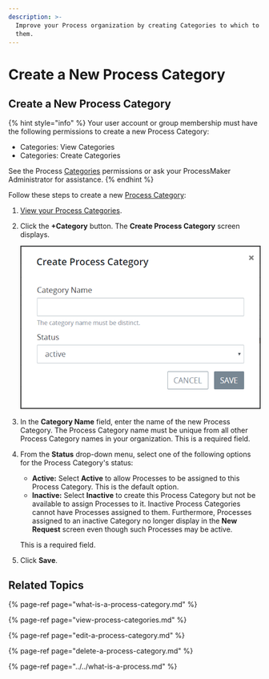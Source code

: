```yaml
---
description: >-
  Improve your Process organization by creating Categories to which to assign
  them.
---
```


# Create a New Process Category

## Create a New Process Category

{% hint style="info" %}
Your user account or group membership must have the following permissions to create a new Process Category:

* Categories: View Categories
* Categories: Create Categories

See the Process [Categories](../../../../processmaker-administration/permission-descriptions-for-users-and-groups.md#categories) permissions or ask your ProcessMaker Administrator for assistance.
{% endhint %}

Follow these steps to create a new [Process Category](what-is-a-process-category.md):

1. [View your Process Categories](view-process-categories.md#view-process-categories).
2. Click the **+Category** button. The **Create Process Category** screen displays.  

   ![](../../../../.gitbook/assets/create-new-process-category-screen-processes.png)

3. In the **Category Name** field, enter the name of the new Process Category. The Process Category name must be unique from all other Process Category names in your organization. This is a required field.
4. From the **Status** drop-down menu, select one of the following options for the Process Category's status:

   * **Active:** Select **Active** to allow Processes to be assigned to this Process Category. This is the default option.
   * **Inactive:** Select **Inactive** to create this Process Category but not be available to assign Processes to it. Inactive Process Categories cannot have Processes assigned to them. Furthermore, Processes assigned to an inactive Category no longer display in the **New Request** screen even though such Processes may be active.

   This is a required field.

5. Click **Save**.

## Related Topics

{% page-ref page="what-is-a-process-category.md" %}

{% page-ref page="view-process-categories.md" %}

{% page-ref page="edit-a-process-category.md" %}

{% page-ref page="delete-a-process-category.md" %}

{% page-ref page="../../what-is-a-process.md" %}

